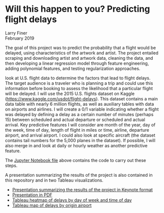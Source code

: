 # Will this happen to you? Predicting flight delays
Larry Finer  
February 2019

The goal of this project was to predict the probability that a flight would be delayed, using characteristics of the artwork and artist. The project entailed scraping and downloading artist and artwork data, cleaning the data, and then developing a linear regression model through feature engineering, adding polynomial features, and testing regularization approaches.

look at U.S. flight data to determine the factors that lead to flight delays. The target audience is a traveler who is planning a trip and could use this information before booking to assess the likelihood that a particular flight will be delayed. I will use the 2015 U.S. flights dataset on Kaggle (https://www.kaggle.com/usdot/flight-delays). This dataset contains a main data table with nearly 6 million flights, as well as auxiliary tables with data on airports and airlines. I will create a 0/1 variable indicating whether a flight was delayed by defining a delay as a certain number of minutes (perhaps 15) between scheduled and actual departure or scheduled and actual arrival. Key predictive features I will consider are month of the year, day of the week, time of day, length of flight in miles or time, airline, departure airport, and arrival airport. I could also look at specific aircraft (the dataset contains tail numbers for the 5,000 planes in the dataset). If possible, I will also merge in and look at daily or hourly weather as another predictive feature.


The [Jupyter Notebook file](Predicting%20flight%20delays.ipynb) above contains the code to carry out these steps.

A presentation summarizing the results of the project is also contained in this repository and in two Tableau visualizations.

- [Presentation summarizing the results of the project in Keynote format](Predicting%20flight%20delays.key)
- [Presentation in PDF](Predicting%20flight%20delays.pdf)
- [Tableau heatmap of delays by day of week and time of day](https://public.tableau.com/profile/tableau.user1856#!/vizhome/Heatmap_72/Heatmap)
- [Tableau map of delays by origin airport](https://public.tableau.com/profile/tableau.user1856#!/vizhome/Originmap/Delaysbyoriginairport)
